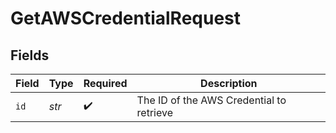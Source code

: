 # GetAWSCredentialRequest


## Fields

| Field                                    | Type                                     | Required                                 | Description                              |
| ---------------------------------------- | ---------------------------------------- | ---------------------------------------- | ---------------------------------------- |
| `id`                                     | *str*                                    | :heavy_check_mark:                       | The ID of the AWS Credential to retrieve |